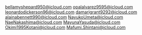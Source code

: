 bellamyshepard950@icloud.com
opalalvarez9595@icloud.com
leonardodickerson96@icloud.com
damarigrant9292@icloud.com
alainabennett990@icloud.com
NayukoUmeta@icloud.com
NaeNakashima@icloud.com
MayunaYasuda@icloud.com
Okimi1995Kotani@icloud.com
Mafumi.Shintani@icloud.com
